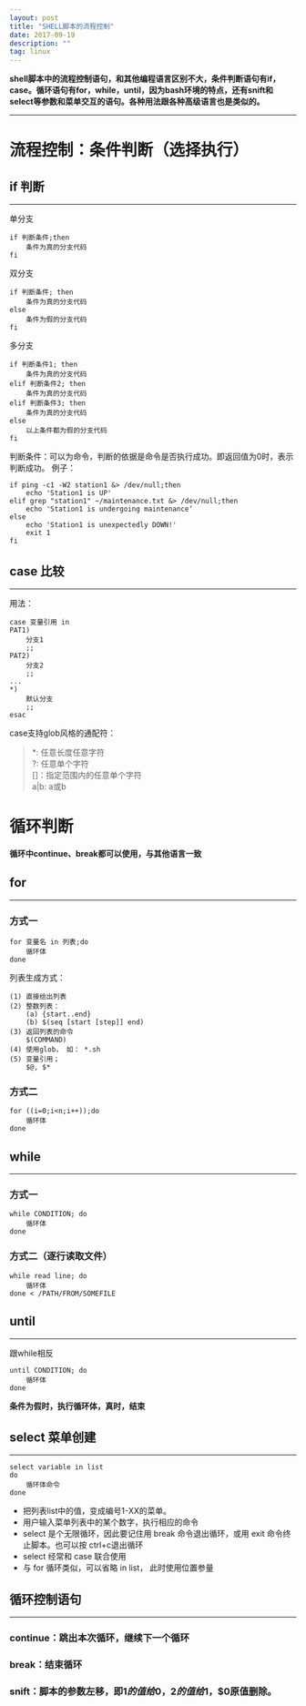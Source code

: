 ```yaml
---
layout: post
title: "SHELL脚本的流程控制"
date: 2017-09-19 
description: ""
tag: linux 
---  
```


 **shell脚本中的流程控制语句，和其他编程语言区别不大，条件判断语句有if，case。循环语句有for，while，until，因为bash环境的特点，还有snift和select等参数和菜单交互的语句。各种用法跟各种高级语言也是类似的。**

****

# 流程控制：条件判断（选择执行）     

if 判断
-

***

单分支

	if 判断条件;then
		条件为真的分支代码
	fi

双分支

	if 判断条件; then
		条件为真的分支代码
	else
		条件为假的分支代码
	fi

多分支

	if 判断条件1; then
		条件为真的分支代码
	elif 判断条件2; then
		条件为真的分支代码
	elif 判断条件3; then
		条件为真的分支代码
	else
		以上条件都为假的分支代码
	fi

判断条件：可以为命令，判断的依据是命令是否执行成功。即返回值为0时，表示判断成功。
例子：
	
	if ping -c1 -W2 station1 &> /dev/null;then
		echo 'Station1 is UP'
	elif grep "station1" ~/maintenance.txt &> /dev/null;then
		echo 'Station1 is undergoing maintenance‘
	else
		echo 'Station1 is unexpectedly DOWN!'
		exit 1
	fi

case 比较
-

***

用法：

	case 变量引用 in
	PAT1)
		分支1
		;;
	PAT2)
		分支2
		;;
	...
	*)
		默认分支
		;;
	esac

case支持glob风格的通配符：
>*: 任意长度任意字符  
?: 任意单个字符  
[]：指定范围内的任意单个字符  
a|b: a或b  

# 循环判断     

**循环中continue、break都可以使用，与其他语言一致**

for
-

****

### 方式一    

	for 变量名 in 列表;do
		循环体
	done

列表生成方式：

	(1) 直接给出列表  
	(2) 整数列表：  
		(a) {start..end}  
		(b) $(seq [start [step]] end)  
	(3) 返回列表的命令  
		$(COMMAND)  
	(4) 使用glob， 如： *.sh  
	(5) 变量引用；  
		$@, $*

### 方式二      

	for ((i=0;i<n;i++));do
		循环体
	done

while
-

***

### 方式一    

	while CONDITION; do
		循环体
	done

### 方式二（逐行读取文件）    

	while read line; do
		循环体
	done < /PATH/FROM/SOMEFILE

until
-

***

跟while相反
	
	until CONDITION; do
		循环体
	done

**条件为假时，执行循环体，真时，结束**

select 菜单创建
-

***

	select variable in list
	do
		循环体命令
	done

- 把列表list中的值，变成编号1-XX的菜单。
- 用户输入菜单列表中的某个数字，执行相应的命令
- select 是个无限循环，因此要记住用 break 命令退出循环，或用 exit 命令终止脚本。也可以按 ctrl+c退出循环
- select 经常和 case 联合使用
- 与 for 循环类似，可以省略 in list， 此时使用位置参量
 

循环控制语句
-----

*****

### continue：跳出本次循环，继续下一个循环       
### break：结束循环      
### snift：脚本的参数左移，即$1的值给$0，$2的值给$1，$0原值删除。     
